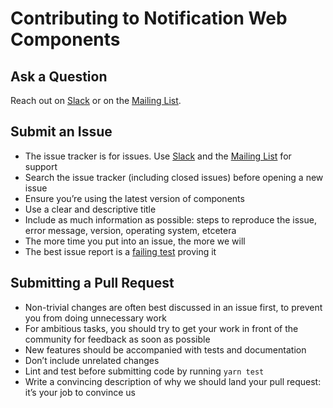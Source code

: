 # Contributing to Notification Web Components

## Ask a Question

Reach out on [Slack][] or on the [Mailing List][].

## Submit an Issue

-   The issue tracker is for issues. Use [Slack][] and the [Mailing List][] for support
-   Search the issue tracker (including closed issues) before opening a new issue
-   Ensure you’re using the latest version of components
-   Use a clear and descriptive title
-   Include as much information as possible: steps to reproduce the issue, error message, version, operating system, etcetera
-   The more time you put into an issue, the more we will
-   The best issue report is a [failing test][] proving it

## Submitting a Pull Request

-   Non-trivial changes are often best discussed in an issue first, to prevent you from doing unnecessary work
-   For ambitious tasks, you should try to get your work in front of the community for feedback as soon as possible
-   New features should be accompanied with tests and documentation
-   Don’t include unrelated changes
-   Lint and test before submitting code by running `yarn test`
-   Write a convincing description of why we should land your pull request: it’s your job to convince us

[failing test]: https://twitter.com/sindresorhus/status/579306280495357953
[mailing list]: https://groups.google.com/a/apereo.org/forum/#!forum/uportal-user
[slack]: https://apereo.slack.com

